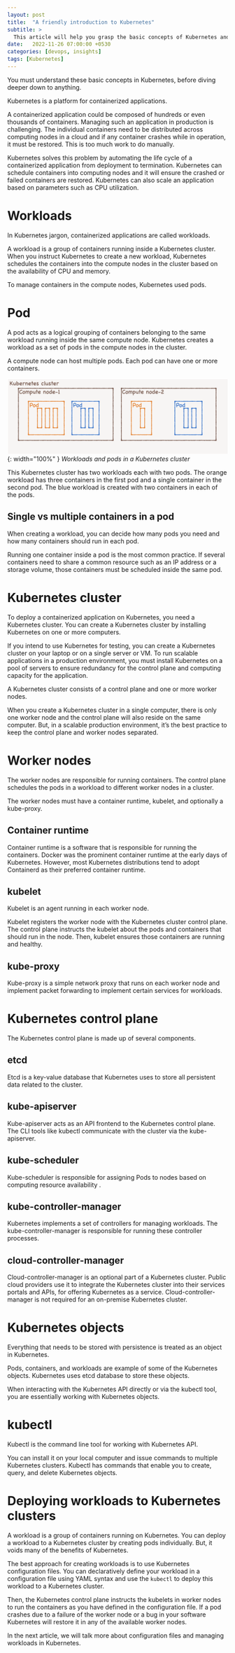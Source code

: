 ```yaml
---
layout: post
title:  "A friendly introduction to Kubernetes"
subtitle: >
  This article will help you grasp the basic concepts of Kubernetes and will also make you familiar with the jargon .
date:   2022-11-26 07:00:00 +0530
categories: [devops, insights]
tags: [Kubernetes]
---
```


<div class="header-highlight">
You must understand these basic concepts in Kubernetes, before diving deeper down to anything.
</div>

Kubernetes is a platform for containerized applications.

A containerized application could be composed of hundreds or even thousands of containers. Managing such an application in production is challenging. The individual containers need to be distributed across computing nodes in a cloud and if any container crashes while in operation, it must be restored. This is too much work to do manually.

Kubernetes solves this problem by automating the life cycle of a containerized application from deployment to termination. Kubernetes can schedule containers into computing nodes and it will ensure the crashed or failed containers are restored. Kubernetes can also scale an application based on parameters such as CPU utilization.

# Workloads

In Kubernetes jargon, containerized applications are called workloads.

A workload is a group of containers running inside a Kubernetes cluster. When you instruct Kubernetes to create a new workload, Kubernetes schedules the containers into the compute nodes in the cluster based on the availability of CPU and memory.

To manage containers in the compute nodes, Kubernetes used pods.

# Pod

A pod acts as a logical grouping of containers belonging to the same workload running inside the same compute node. Kubernetes creates a workload as a set of pods in the compute nodes in the cluster.

A compute node can host multiple pods. Each pod can have one or more containers.


![Workloads and pods in a Kubernetes cluster](/assets/images/kubernetes-pods.png){: width="100%" }
*Workloads and pods in a Kubernetes cluster*

This Kubernetes cluster has two workloads each with two pods. The orange workload has  three containers in the first pod and a single container in the second pod. The blue workload is created with two containers in each of the pods.

## Single vs multiple containers in a pod

When creating a workload, you can decide how many pods you need and how many containers should run in each pod.

Running one container inside a pod is the most common practice. If several containers need to share a common resource such as an IP address or a storage volume, those containers must be scheduled inside the same pod.

# Kubernetes cluster

To deploy a containerized application on Kubernetes, you need a Kubernetes cluster. You can create a Kubernetes cluster by installing Kubernetes on one or more computers.

If you intend to use Kubernetes for testing, you can create a Kubernetes cluster on your laptop or on a single server or VM. To run scalable applications in a production environment, you must install Kubernetes on a pool of servers to ensure redundancy for the control plane and computing capacity for the application.

A Kubernetes cluster consists of a control plane and one or more worker nodes. 

When you create a Kubernetes cluster in a single computer, there is only one worker node and the control plane will also reside on the same computer. But, in a scalable production environment, it’s the best practice to keep the control plane and worker nodes separated.

# Worker nodes

The worker nodes are responsible for running containers. The control plane schedules the pods in a workload to different worker nodes in a cluster.

The worker nodes must have a container runtime, kubelet, and optionally a kube-proxy.

## Container runtime

Container runtime is a software that is responsible for running the containers. Docker was the prominent container runtime at the early days of Kubernetes. However, most Kubernetes distributions tend to adopt Containerd as their preferred container runtime.

## kubelet

Kubelet is an agent running in each worker node. 

Kubelet registers the worker node with the Kubernetes cluster control plane. The control plane instructs the kubelet about the pods and containers that should run in the node. Then, kubelet ensures those containers are running and healthy.


## kube-proxy

Kube-proxy is a simple network proxy that runs on each worker node and implement packet forwarding to implement certain services for workloads.

# Kubernetes control plane

The Kubernetes control plane is made up of several components.

## etcd
Etcd is a key-value database that Kubernetes uses to store all persistent data related to the cluster. 

## kube-apiserver
Kube-apiserver acts as an API frontend to the Kubernetes control plane. The CLI tools like kubectl communicate with the cluster via the kube-apiserver.

## kube-scheduler

Kube-scheduler is responsible for assigning Pods to nodes based on computing resource availability	. 

## kube-controller-manager

Kubernetes implements a set of controllers for managing workloads. The kube-controller-manager is responsible for running these controller processes.

## cloud-controller-manager

Cloud-controller-manager is an optional part of a Kubernetes cluster. Public cloud providers use it to integrate the Kubernetes cluster into their services portals and APIs, for offering Kubernetes as a service. Cloud-controller-manager is not required for an on-premise Kubernetes cluster.

# Kubernetes objects

Everything that needs to be stored with persistence is treated as an object in Kubernetes. 

Pods, containers, and workloads are example of some of the Kubernetes objects. Kubernetes uses etcd database to store these objects. 

When interacting with the Kubernetes API directly or via the kubectl tool, you are essentially working with Kubernetes objects.


# kubectl 

Kubectl is the command line tool for working with Kubernetes API.

You can install it on your local computer and issue commands to multiple Kubernetes clusters. Kubectl has commands that enable you to create, query, and delete Kubernetes objects.

# Deploying workloads to Kubernetes clusters

A workload is a group of containers running on Kubernetes. You can deploy a workload to a Kubernetes cluster by creating pods individually. But, it voids many of the benefits of Kubernetes.

The best approach for creating workloads is to use Kubernetes configuration files. You can declaratively define your workload in a configuration file using YAML syntax and use the `kubectl` to deploy this workload to a Kubernetes cluster.

Then, the Kubernetes control plane instructs the kubelets in worker nodes to run the containers as you have defined in the configuration file. If a pod crashes due to a failure of the worker node or a bug in your software Kubernetes will restore it in any of the available worker nodes.

In the next article, we will talk more about configuration files and managing workloads in Kubernetes.

